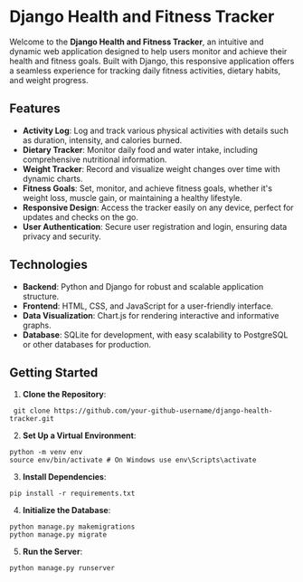 # Django Health and Fitness Tracker

Welcome to the **Django Health and Fitness Tracker**, an intuitive and dynamic web application designed to help users monitor and achieve their health and fitness goals. Built with Django, this responsive application offers a seamless experience for tracking daily fitness activities, dietary habits, and weight progress.

## Features

- **Activity Log**: Log and track various physical activities with details such as duration, intensity, and calories burned.
- **Dietary Tracker**: Monitor daily food and water intake, including comprehensive nutritional information.
- **Weight Tracker**: Record and visualize weight changes over time with dynamic charts.
- **Fitness Goals**: Set, monitor, and achieve fitness goals, whether it's weight loss, muscle gain, or maintaining a healthy lifestyle.
- **Responsive Design**: Access the tracker easily on any device, perfect for updates and checks on the go.
- **User Authentication**: Secure user registration and login, ensuring data privacy and security.

## Technologies

- **Backend**: Python and Django for robust and scalable application structure.
- **Frontend**: HTML, CSS, and JavaScript for a user-friendly interface.
- **Data Visualization**: Chart.js for rendering interactive and informative graphs.
- **Database**: SQLite for development, with easy scalability to PostgreSQL or other databases for production.

## Getting Started

1. **Clone the Repository**:

``` git clone https://github.com/your-github-username/django-health-tracker.git``` 


2. **Set Up a Virtual Environment**:
``` 
python -m venv env
source env/bin/activate # On Windows use env\Scripts\activate
``` 

3. **Install Dependencies**:
``` 
pip install -r requirements.txt

``` 

4. **Initialize the Database**:
``` 
python manage.py makemigrations
python manage.py migrate
``` 


5. **Run the Server**:
``` 
python manage.py runserver
``` 

